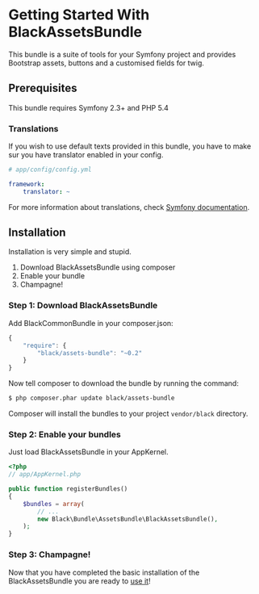 Getting Started With BlackAssetsBundle
======================================

This bundle is a suite of tools for your Symfony project and provides Bootstrap assets, buttons and a customised
fields for twig.

## Prerequisites

This bundle requires Symfony 2.3+ and PHP 5.4

### Translations

If you wish to use default texts provided in this bundle, you have to make sur you have translator enabled in your
config.

``` yaml
# app/config/config.yml

framework:
    translator: ~
```

For more information about translations, check
[Symfony documentation](http://symfony.com/doc/current/book/translation.html).


## Installation

Installation is very simple and stupid.

1. Download BlackAssetsBundle using composer
2. Enable your bundle
3. Champagne!

### Step 1: Download BlackAssetsBundle

Add BlackCommonBundle in your composer.json:

``` js
{
    "require": {
        "black/assets-bundle": "~0.2"
    }
}
```

Now tell composer to download the bundle by running the command:

``` bash
$ php composer.phar update black/assets-bundle
```

Composer will install the bundles to your project `vendor/black` directory.

### Step 2: Enable your bundles


Just load BlackAssetsBundle in your AppKernel.

``` php
<?php
// app/AppKernel.php

public function registerBundles()
{
    $bundles = array(
        // ...
        new Black\Bundle\AssetsBundle\BlackAssetsBundle(),
    );
}
```

### Step 3: Champagne!

Now that you have completed the basic installation of the BlackAssetsBundle you are ready
to [use it](use.md)!



